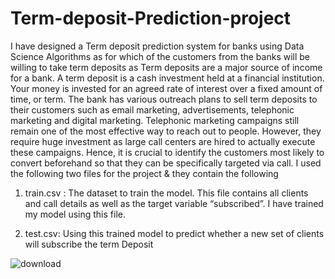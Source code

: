 # Term-deposit-Prediction-project
I have designed a Term deposit prediction system for banks using Data Science Algorithms as for which of the customers from the banks will be willing to take term deposits as Term deposits are a major source of income for a bank. A term deposit is a cash investment held at a financial institution. Your money is invested for an agreed rate of interest over a fixed amount of time, or term. The bank has various outreach plans to sell term deposits to their customers such as email marketing, advertisements, telephonic marketing and digital marketing. Telephonic marketing campaigns still remain one of the most effective way to reach out to people. However, they require huge investment as large call centers are hired to actually execute these campaigns.  Hence, it is crucial to identify the customers most likely to convert beforehand so that they can be specifically targeted via call.
I  used the following two files for the project & they contain the following

1. train.csv : The dataset to train the model. This file contains all clients and call details as well as the target variable “subscribed”. I have trained my model using this file.

 2. test.csv:  Using this trained model to predict whether a new set of clients will subscribe the term Deposit



![download](https://user-images.githubusercontent.com/72217338/153015379-d83649d5-de2d-47d4-94b4-190e4f9dc5f9.png)


